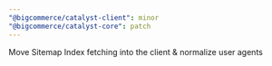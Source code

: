 ```yaml
---
"@bigcommerce/catalyst-client": minor
"@bigcommerce/catalyst-core": patch
---
```


Move Sitemap Index fetching into the client & normalize user agents
